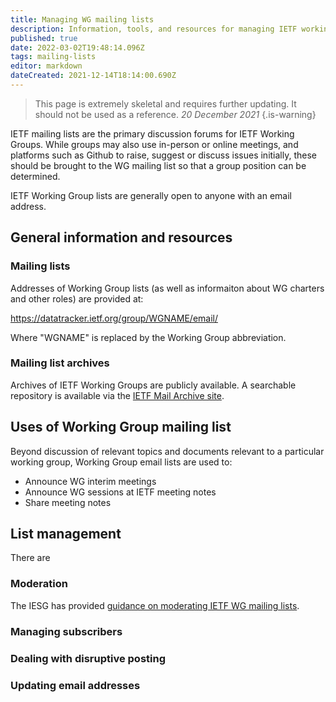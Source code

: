 ```yaml
---
title: Managing WG mailing lists
description: Information, tools, and resources for managing IETF working group mailing lists
published: true
date: 2022-03-02T19:48:14.096Z
tags: mailing-lists
editor: markdown
dateCreated: 2021-12-14T18:14:00.690Z
---
```


> This page is extremely skeletal and requires further updating. It should not be used as a reference. *20 December 2021*
{.is-warning}

IETF mailing lists are the primary discussion forums for IETF Working Groups. While groups may also use in-person or online meetings, and platforms such as Github to raise, suggest or discuss issues initially, these should be brought to the WG mailing list so that a group position can be determined.

IETF Working Group lists are generally open to anyone with an email address.

## General information and resources

### Mailing lists
Addresses of Working Group lists (as well as informaiton about WG charters and other roles) are provided at:

https://datatracker.ietf.org/group/WGNAME/email/

Where "WGNAME" is replaced by the Working Group abbreviation.

### Mailing list archives
Archives of IETF Working Groups are publicly available. A searchable repository is available via the [IETF Mail Archive site](https://mailarchive.ietf.org/arch/).

## Uses of Working Group mailing list
Beyond discussion of relevant topics and documents relevant to a particular working group, Working Group email lists are used to:
- Announce WG interim meetings
- Announce WG sessions at IETF meeting notes
- Share meeting notes

## List management
There are 

### Moderation
The IESG has provided [guidance on moderating IETF WG mailing lists](https://www.ietf.org/about/groups/iesg/statements/mailing-lists-moderation/).

### Managing subscribers

### Dealing with disruptive posting

### Updating email addresses


